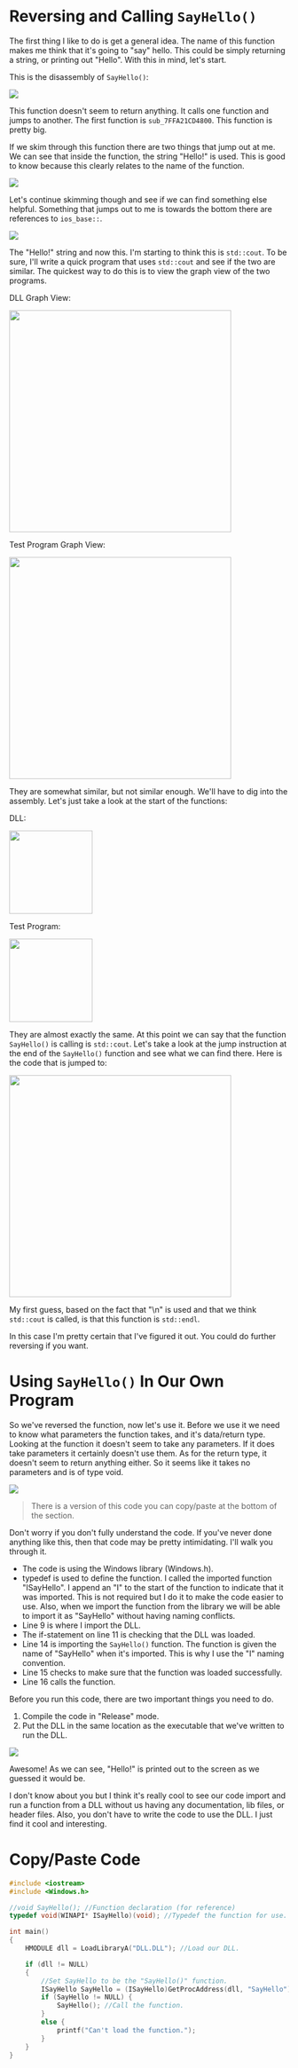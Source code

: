 # Reversing and Calling `SayHello()`
The first thing I like to do is get a general idea. The name of this function makes me think that it's going to "say" hello. This could be simply returning a string, or printing out "Hello". With this in mind, let's start.

This is the disassembly of `SayHello()`:
<p>
  <img src="[ignore]/SayHello/SayHello.png">
</p>

This function doesn't seem to return anything. It calls one function and jumps to another. The first function is `sub_7FFA21CD4800`. This function is pretty big.

If we skim through this function there are two things that jump out at me. We can see that inside the function, the string "Hello!" is used. This is good to know because this clearly relates to the name of the function.
<p>
  <img src="[ignore]/SayHello/CoutString.png">
</p>

Let's continue skimming though and see if we can find something else helpful. Something that jumps out to me is towards the bottom there are references to `ios_base::`.
<p>
  <img src="[ignore]/SayHello/CoutBottom.png">
</p>

The "Hello!" string and now this. I'm starting to think this is `std::cout`. To be sure, I'll write a quick program that uses `std::cout` and see if the two are similar. The quickest way to do this is to view the graph view of the two programs.

DLL Graph View:
<p>
  <img height="400" src="[ignore]/SayHello/DLLCoutGraph.png">
</p>

Test Program Graph View:
<p>
  <img height="400" src="[ignore]/SayHello/TestingCoutGraph.png">
</p>

They are somewhat similar, but not similar enough. We'll have to dig into the assembly. Let's just take a look at the start of the functions:

DLL:
<p>
  <img height="150" src="[ignore]/SayHello/DLLStart.png">
</p>

Test Program:
<p>
  <img height="150" src="[ignore]/SayHello/TestingStart.png">
</p>

They are almost exactly the same. At this point we can say that the function `SayHello()` is calling is `std::cout`. Let's take a look at the jump instruction at the end of the `SayHello()` function and see what we can find there. Here is the code that is jumped to:
<p>
  <img height="400" src="[ignore]/SayHello/DLLEndl.png">
</p>

My first guess, based on the fact that "\n" is used and that we think `std::cout` is called, is that this function is `std::endl`.

In this case I'm pretty certain that I've figured it out. You could do further reversing if you want.

# Using `SayHello()` In Our Own Program
So we've reversed the function, now let's use it. Before we use it we need to know what parameters the function takes, and it's data/return type. Looking at the function it doesn't seem to take any parameters. If it does take parameters it certainly doesn't use them. As for the return type, it doesn't seem to return anything either. So it seems like it takes no parameters and is of type void.  

<p>
  <img src="[ignore]/SayHello/UseSayHello.png">
</p>

> There is a version of this code you can copy/paste at the bottom of the section.

Don't worry if you don't fully understand the code. If you've never done anything like this, then that code may be pretty intimidating. I'll walk you through it.
* The code is using the Windows library (Windows.h).
* typedef is used to define the function. I called the imported function "ISayHello". I append an "I" to the start of the function to indicate that it was imported. This is not required but I do it to make the code easier to use. Also, when we import the function from the library we will be able to import it as "SayHello" without having naming conflicts.
* Line 9 is where I import the DLL.
* The if-statement on line 11 is checking that the DLL was loaded.
* Line 14 is importing the `SayHello()` function. The function is given the name of "SayHello" when it's imported. This is why I use the "I" naming convention.
* Line 15 checks to make sure that the function was loaded successfully.
* Line 16 calls the function.

Before you run this code, there are two important things you need to do.
1. Compile the code in "Release" mode.
2. Put the DLL in the same location as the executable that we've written to run the DLL.
<p>
  <img src="[ignore]/SayHello/RunDLLSayHello.png">
</p>

Awesome! As we can see, "Hello!" is printed out to the screen as we guessed it would be.

I don't know about you but I think it's really cool to see our code import and run a function from a DLL without us having any documentation, lib files, or header files. Also, you don't have to write the code to use the DLL. I just find it cool and interesting.

# Copy/Paste Code

```c++
#include <iostream>
#include <Windows.h>

//void SayHello(); //Function declaration (for reference)
typedef void(WINAPI* ISayHello)(void); //Typedef the function for use.

int main()
{
	HMODULE dll = LoadLibraryA("DLL.DLL"); //Load our DLL.

	if (dll != NULL)
	{
		//Set SayHello to be the "SayHello()" function.
		ISayHello SayHello = (ISayHello)GetProcAddress(dll, "SayHello");
		if (SayHello != NULL) {
			SayHello();	//Call the function.
		}
		else {
			printf("Can't load the function.");
		}
	}
}
```